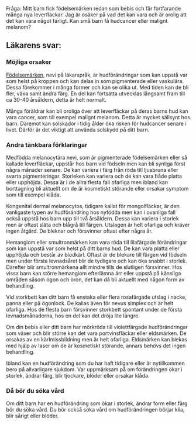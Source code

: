 Fråga: Mitt barn fick födelsemärken redan som bebis och får fortfarande många nya leverfläckar. Jag är osäker på vad det kan vara och är orolig att det kan vara något farligt. Kan små barn få hudcancer eller malignt melanom?

Läkarens svar:
--------------

### Möjliga orsaker

[Födelsemärken](https://www.kry.se/fakta/hudsjukdomar/fodelsemarken/ "fodelsemarken"), nevi på läkarspråk, är hudförändringar som kan uppstå var som helst på kroppen och kan delas in som pigmenterade eller vaskulära. Dessa förekommer i många former och kan se olika ut. Med tiden kan de bli fler, växa samt ändra färg. En del kan fortsätta utvecklas långsamt fram till ca 30-40 årsåldern, detta är helt normalt.

Många föräldrar kan bli oroliga över att leverfläckar på deras barns hud kan vara cancer, som till exempel malignt melanom. Detta är mycket sällsynt hos barn. Däremot kan solskador i tidig ålder öka risken för hudcancer senare i livet. Därför är det viktigt att använda solskydd på ditt barn.

### Andra tänkbara förklaringar

Medfödda melanocytära nevi, som är pigmenterade födelsemärken eller så kallade leverfläckar, uppstår hos barn vid födseln men kan bli synliga först några månader senare. De kan variera i färg från röda till ljusbruna eller svarta pigmenteringar. Storleken kan variera och de kan vara både platta eller upphöjda. Dessa är i de allra flesta fall ofarliga men ibland kan borttagning bli aktuellt om de är kosmetiskt störande eller orsakar symptom som till exempel klåda.

Kongenital dermal melanocytos, tidigare kallat för mongolfläckar, är den vanligaste typen av hudförändring hos nyfödda men kan i ovanliga fall också uppstå hos barn upp till två årsåldern. Dessa kan variera i storlek men är oftast släta och blågrå till färgen. Utslagen är helt ofarliga och kräver ingen åtgärd. De bleknar och försvinner oftast efter några år.

Hemangiom eller smultronmärken kan vara röda till lilafärgade förändringar som kan uppstå var som helst på ditt barns hud. De kan vara platta eller upphöjda och består av blodkärl. Oftast är de blekare till färgen vid födseln men under första levnadsåret blir de tydligare och kan öka snabbt i storlek. Därefter blir smultronmärkena allt mindre tills de slutligen försvinner. Hos vissa barn kan större hemangiom efterlämna ärr eller uppstå på känsliga områden såsom ögon och öron, det kan då bli aktuellt med någon form av behandling.

Vid storkbett kan ditt barn få enstaka eller flera rosafärgade utslag i nacke, panna eller på ögonlock. De kallas även för nevus simplex och är helt ofarliga. Hos de flesta barn försvinner storkbett spontant under de första levnadsmånaderna, hos en del kan det dröja lite längre.

Om din bebis eller ditt barn har mörkröda till violettfärgade hudförändringar som växer och blir större kan det vara portvinsfläckar eller eldsmärken. De orsakas av en kärlmissbildning men är helt ofarliga. Eldsmärken kan blekas med hjälp av laser om de är kosmetiskt störande, annars behövs det ingen behandling.

Ibland kan en hudförändring som du har haft tidigare eller är nytillkommen bero på allvarligare sjukdom. Var uppmärksam på om förändringen ökar i storlek, ändrar färg, blir tjockare, blöder eller orsakar klåda.

### Då bör du söka vård

Om ditt barn har en hudförändring som ökar i storlek, ändrar form eller färg bör du söka vård. Du bör också söka vård om hudförändringen börjar klia, blir sårigt eller blöder.